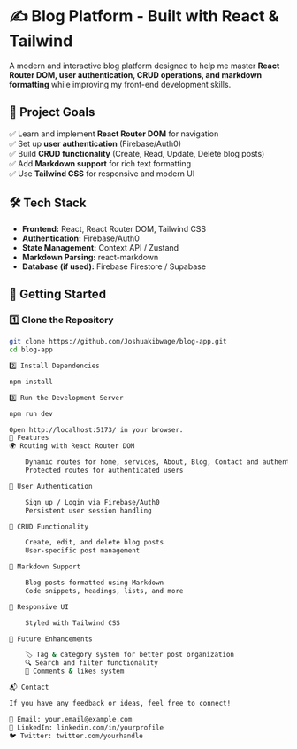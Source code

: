  # ✍️ Blog Platform - Built with React & Tailwind  

A modern and interactive blog platform designed to help me master **React Router DOM, user authentication, CRUD operations, and markdown formatting** while improving my front-end development skills.  

## 🚀 Project Goals  
✅ Learn and implement **React Router DOM** for navigation  
✅ Set up **user authentication** (Firebase/Auth0)  
✅ Build **CRUD functionality** (Create, Read, Update, Delete blog posts)  
✅ Add **Markdown support** for rich text formatting  
✅ Use **Tailwind CSS** for responsive and modern UI  

## 🛠️ Tech Stack  
- **Frontend:** React, React Router DOM, Tailwind CSS  
- **Authentication:** Firebase/Auth0  
- **State Management:** Context API / Zustand  
- **Markdown Parsing:** react-markdown  
- **Database (if used):** Firebase Firestore / Supabase  

## 📂 Getting Started  

### **1️⃣ Clone the Repository**  
```bash
git clone https://github.com/Joshuakibwage/blog-app.git
cd blog-app

2️⃣ Install Dependencies

npm install

3️⃣ Run the Development Server

npm run dev

Open http://localhost:5173/ in your browser.
🔑 Features
🌍 Routing with React Router DOM

    Dynamic routes for home, services, About, Blog, Contact and authentication
    Protected routes for authenticated users

🔐 User Authentication

    Sign up / Login via Firebase/Auth0
    Persistent user session handling

📝 CRUD Functionality

    Create, edit, and delete blog posts
    User-specific post management

📜 Markdown Support

    Blog posts formatted using Markdown
    Code snippets, headings, lists, and more

📱 Responsive UI

    Styled with Tailwind CSS

🎯 Future Enhancements

    🏷️ Tag & category system for better post organization
    🔍 Search and filter functionality
    📢 Comments & likes system

📬 Contact

If you have any feedback or ideas, feel free to connect!

📧 Email: your.email@example.com
🔗 LinkedIn: linkedin.com/in/yourprofile
🐦 Twitter: twitter.com/yourhandle
